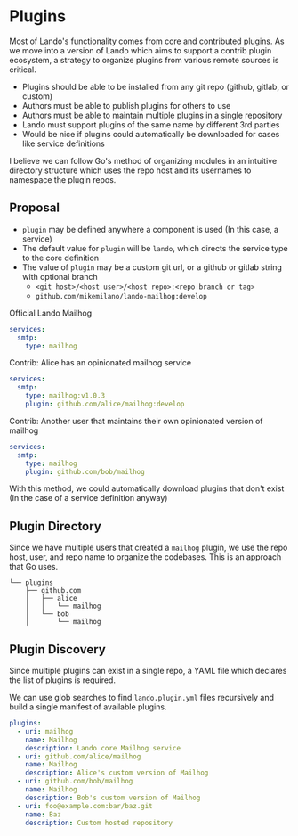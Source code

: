 # Plugins

Most of Lando's functionality comes from core and contributed plugins. As we move into
a version of Lando which aims to support a contrib plugin ecosystem, a strategy to organize
plugins from various remote sources is critical.

- Plugins should be able to be installed from any git repo (github, gitlab, or custom)
- Authors must be able to publish plugins for others to use
- Authors must be able to maintain multiple plugins in a single repository
- Lando must support plugins of the same name by different 3rd parties
- Would be nice if plugins could automatically be downloaded for cases like service definitions

I believe we can follow Go's method of organizing modules in an intuitive directory structure
which uses the repo host and its usernames to namespace the plugin repos.

## Proposal

- `plugin` may be defined anywhere a component is used (In this case, a service)
- The default value for `plugin` will be `lando`, which directs the service type to the core definition
- The value of `plugin` may be a custom git url, or a github or gitlab string with optional branch
  - `<git host>/<host user>/<host repo>:<repo branch or tag>`
  - `github.com/mikemilano/lando-mailhog:develop`  

Official Lando Mailhog
```yaml
services:
  smtp:
    type: mailhog
```

Contrib: Alice has an opinionated mailhog service
```yaml
services:
  smtp:
    type: mailhog:v1.0.3
    plugin: github.com/alice/mailhog:develop
```

Contrib: Another user that maintains their own opinionated version of mailhog
```yaml
services:
  smtp:
    type: mailhog
    plugin: github.com/bob/mailhog
```

With this method, we could automatically download plugins that don't exist (In the case of a service definition anyway)

## Plugin Directory

Since we have multiple users that created a `mailhog` plugin, we use the repo host, user, and repo name to organize
the codebases. This is an approach that Go uses.

```
└── plugins
    ├── github.com
    │   ├── alice
    │   │   └── mailhog
    │   └── bob
    │       └── mailhog
```

## Plugin Discovery

Since multiple plugins can exist in a single repo, a YAML file which declares the list of plugins is required.

We can use glob searches to find `lando.plugin.yml` files recursively and build a single manifest of available plugins.

```yaml
plugins:
  - uri: mailhog
    name: Mailhog
    description: Lando core Mailhog service
  - uri: github.com/alice/mailhog
    name: Mailhog
    description: Alice's custom version of Mailhog
  - uri: github.com/bob/mailhog
    name: Mailhog
    description: Bob's custom version of Mailhog
  - uri: foo@example.com:bar/baz.git
    name: Baz
    description: Custom hosted repository

```

